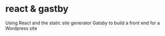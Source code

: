 # react & gastby

Using React and the static site generator Gatsby to build a front end for a Wordpress site
